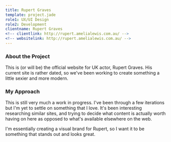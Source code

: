 ```yaml
---
title: Rupert Graves
template: project.jade
role1: UX/UI Design
role2: Development
clientname: Rupert Graves
<!-- clientlink: http://rupert.amelialewis.com.au/ -->
<!-- websitelink: http://rupert.amelialewis.com.au/ -->
---
```


<div class="col-sm-6">
  <h3>About the Project</h3>
  <p>
    This is (or will be) the official website for UK actor, Rupert Graves. His current site is rather dated, so we've been working to create something a little sexier and more modern.
  </p>
</div>

<div class="col-sm-6">
  <h3>My Approach</h3>
  <p>
    This is still very much a work in progress. I've been through a few iterations but I'm yet to settle on something that I love. It's been interesting researching similar sites, and trying to decide what content is actually worth having on here as opposed to what's available elsewhere on the web.
  </p>
  <p>
    I'm essentially creating a visual brand for Rupert, so I want it to be something that stands out and looks great.
  </p>
</div>